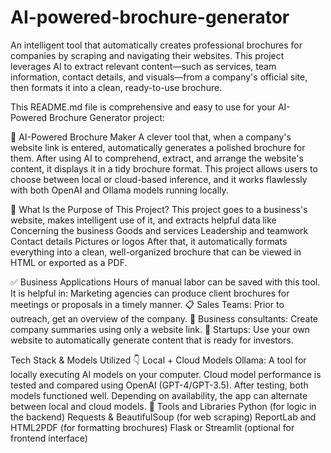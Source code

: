 # AI-powered-brochure-generator
An intelligent tool that automatically creates professional brochures for companies by scraping and navigating their websites. This project leverages AI to extract relevant content—such as services, team information, contact details, and visuals—from a company's official site, then formats it into a clean, ready-to-use brochure.

This README.md file is comprehensive and easy to use for your AI-Powered Brochure Generator project:

🧠 AI-Powered Brochure Maker
A clever tool that, when a company's website link is entered, automatically generates a polished brochure for them. After using AI to comprehend, extract, and arrange the website's content, it displays it in a tidy brochure format.
This project allows users to choose between local or cloud-based inference, and it works flawlessly with both OpenAI and Ollama models running locally.

🚀 What Is the Purpose of This Project?
This project goes to a business's website, makes intelligent use of it, and extracts helpful data like
Concerning the business
Goods and services
Leadership and teamwork
Contact details
Pictures or logos
After that, it automatically formats everything into a clean, well-organized brochure that can be viewed in HTML or exported as a PDF.

✅ Business Applications
Hours of manual labor can be saved with this tool. It is helpful in:
Marketing agencies can produce client brochures for meetings or proposals in a timely manner.
📋 Sales Teams: Prior to outreach, get an overview of the company.
🧾 Business consultants: Create company summaries using only a website link.
🏢 Startups: Use your own website to automatically generate content that is ready for investors.

Tech Stack & Models Utilized 👇 Local + Cloud Models
Ollama: A tool for locally executing AI models on your computer.
Cloud model performance is tested and compared using OpenAI (GPT-4/GPT-3.5).
After testing, both models functioned well. Depending on availability, the app can alternate between local and cloud models.
🧰 Tools and Libraries
Python (for logic in the backend)
Requests & BeautifulSoup (for web scraping)
ReportLab and HTML2PDF (for formatting brochures)
Flask or Streamlit (optional for frontend interface)


























